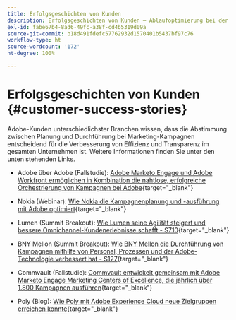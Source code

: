 ```yaml
---
title: Erfolgsgeschichten von Kunden
description: Erfolgsgeschichten von Kunden – Ablaufoptimierung bei der Durchführung von Kampagnen mit Marketo und Workfront
exl-id: fabe67b4-8ad6-49fc-a38f-cd4b5319d09a
source-git-commit: b18d491fdefc57762932d1570401b5437bf97c76
workflow-type: ht
source-wordcount: '172'
ht-degree: 100%

---
```


# Erfolgsgeschichten von Kunden {#customer-success-stories}

Adobe-Kunden unterschiedlichster Branchen wissen, dass die Abstimmung zwischen Planung und Durchführung bei Marketing-Kampagnen entscheidend für die Verbesserung von Effizienz und Transparenz im gesamten Unternehmen ist. Weitere Informationen finden Sie unter den unten stehenden Links.

* Adobe über Adobe (Fallstudie): [Adobe Marketo Engage und Adobe Workfront ermöglichen in Kombination die nahtlose, erfolgreiche Orchestrierung von Kampagnen bei Adobe](https://business.adobe.com/customer-success-stories/adobe-campaign-orchestration-case-study){target="_blank"}

* Nokia (Webinar): [Wie Nokia die Kampagnenplanung und -ausführung mit Adobe optimiert](https://engage.adobe.com/MarWF22Q4WBR-Registration.html){target="_blank"}

* Lumen (Summit Breakout): [Wie Lumen seine Agilität steigert und bessere Omnichannel-Kundenerlebnisse schafft - S710](https://business.adobe.com/summit/2022/sessions/how-lumen-drives-agility-for-omnichannel-customer-s710.html){target="_blank"}

* BNY Mellon (Summit Breakout): [Wie BNY Mellon die Durchführung von Kampagnen mithilfe von Personal, Prozessen und der Adobe-Technologie verbessert hat - S127](https://business.adobe.com/events/experience-makers-live/2022/sessions/how-bny-mellon-improved-campaign-execution-with-pe-s127.html){target="_blank"}

* Commvault (Fallstudie): [Commvault entwickelt gemeinsam mit Adobe Marketo Engage Marketing Centers of Excellence, die jährlich über 1.800 Kampagnen ausführen](https://business.adobe.com/customer-success-stories/commvault-case-study){target="_blank"}

* Poly (Blog): [Wie Poly mit Adobe Experience Cloud neue Zielgruppen erreichen konnte](https://business.adobe.com/blog/basics/how-poly-shifted-gears-reach-new-audiences-adobe-experience-cloud){target="_blank"}
